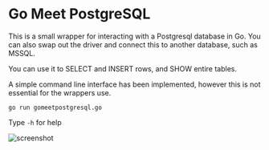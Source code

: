 # Go Meet PostgreSQL
This is a small wrapper for interacting with a Postgresql database in Go. You can also swap out the driver and connect this to another database, such as MSSQL. 

You can use it to SELECT and INSERT rows, and SHOW entire tables.

A simple command line interface has been implemented, however this is not essential for the wrappers use. 

`go run gomeetpostgresql.go`

Type `-h` for help


![screenshot](http://i.imgur.com/rD3uVt6.png)
